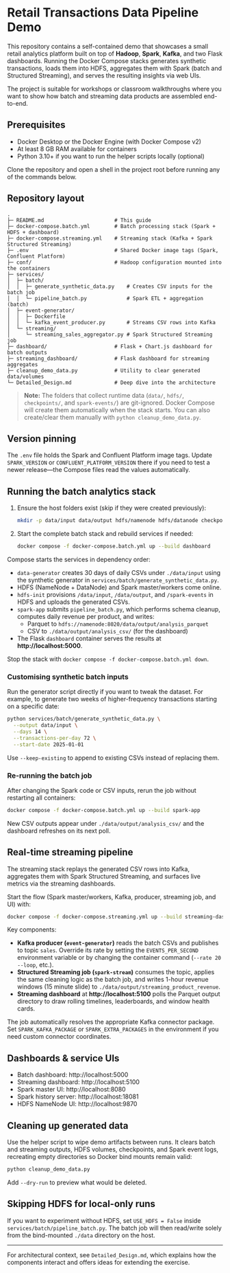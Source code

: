 # Retail Transactions Data Pipeline Demo

This repository contains a self-contained demo that showcases a small retail
analytics platform built on top of **Hadoop**, **Spark**, **Kafka**, and two
Flask dashboards. Running the Docker Compose stacks generates synthetic
transactions, loads them into HDFS, aggregates them with Spark (batch and
Structured Streaming), and serves the resulting insights via web UIs.

The project is suitable for workshops or classroom walkthroughs where you want
to show how batch and streaming data products are assembled end-to-end.

## Prerequisites

* Docker Desktop or the Docker Engine (with Docker Compose v2)
* At least 8 GB RAM available for containers
* Python 3.10+ if you want to run the helper scripts locally (optional)

Clone the repository and open a shell in the project root before running any of
the commands below.

## Repository layout

```
.
├─ README.md                       # This guide
├─ docker-compose.batch.yml        # Batch processing stack (Spark + HDFS + dashboard)
├─ docker-compose.streaming.yml    # Streaming stack (Kafka + Spark Structured Streaming)
├─ .env                            # Shared Docker image tags (Spark, Confluent Platform)
├─ conf/                           # Hadoop configuration mounted into the containers
├─ services/
│  ├─ batch/
│  │  ├─ generate_synthetic_data.py    # Creates CSV inputs for the batch job
│  │  └─ pipeline_batch.py             # Spark ETL + aggregation (batch)
│  ├─ event-generator/
│  │  ├─ Dockerfile
│  │  └─ kafka_event_producer.py       # Streams CSV rows into Kafka
│  └─ streaming/
│     └─ streaming_sales_aggregator.py # Spark Structured Streaming job
├─ dashboard/                      # Flask + Chart.js dashboard for batch outputs
├─ streaming_dashboard/            # Flask dashboard for streaming aggregates
├─ cleanup_demo_data.py            # Utility to clear generated data/volumes
└─ Detailed_Design.md              # Deep dive into the architecture
```

> **Note:** The folders that collect runtime data (`data/`, `hdfs/`,
> `checkpoints/`, and `spark-events/`) are git-ignored. Docker Compose will
> create them automatically when the stack starts. You can also create/clear
> them manually with `python cleanup_demo_data.py`.

## Version pinning

The `.env` file holds the Spark and Confluent Platform image tags. Update
`SPARK_VERSION` or `CONFLUENT_PLATFORM_VERSION` there if you need to test a
newer release—the Compose files read the values automatically.

## Running the batch analytics stack

1. Ensure the host folders exist (skip if they were created previously):
   ```bash
   mkdir -p data/input data/output hdfs/namenode hdfs/datanode checkpoints spark-events
   ```
2. Start the complete batch stack and rebuild services if needed:
   ```bash
   docker compose -f docker-compose.batch.yml up --build dashboard
   ```

Compose starts the services in dependency order:

* `data-generator` creates 30 days of daily CSVs under `./data/input` using the
  synthetic generator in `services/batch/generate_synthetic_data.py`.
* HDFS (NameNode + DataNode) and Spark master/workers come online.
* `hdfs-init` provisions `/data/input`, `/data/output`, and `/spark-events` in
  HDFS and uploads the generated CSVs.
* `spark-app` submits `pipeline_batch.py`, which performs schema cleanup,
  computes daily revenue per product, and writes:
  * Parquet to `hdfs://namenode:8020/data/output/analysis_parquet`
  * CSV to `./data/output/analysis_csv/` (for the dashboard)
* The Flask `dashboard` container serves the results at
  **http://localhost:5000**.

Stop the stack with `docker compose -f docker-compose.batch.yml down`.

### Customising synthetic batch inputs

Run the generator script directly if you want to tweak the dataset. For
example, to generate two weeks of higher-frequency transactions starting on a
specific date:

```bash
python services/batch/generate_synthetic_data.py \
  --output data/input \
  --days 14 \
  --transactions-per-day 72 \
  --start-date 2025-01-01
```

Use `--keep-existing` to append to existing CSVs instead of replacing them.

### Re-running the batch job

After changing the Spark code or CSV inputs, rerun the job without restarting
all containers:

```bash
docker compose -f docker-compose.batch.yml up --build spark-app
```

New CSV outputs appear under `./data/output/analysis_csv/` and the dashboard
refreshes on its next poll.

## Real-time streaming pipeline

The streaming stack replays the generated CSV rows into Kafka, aggregates them
with Spark Structured Streaming, and surfaces live metrics via the streaming
dashboards.

Start the flow (Spark master/workers, Kafka, producer, streaming job, and UI)
with:

```bash
docker compose -f docker-compose.streaming.yml up --build streaming-dashboard
```

Key components:

* **Kafka producer (`event-generator`)** reads the batch CSVs and publishes to
  topic `sales`. Override its rate by setting the `EVENTS_PER_SECOND`
  environment variable or by changing the container command
  (`--rate 20 --loop`, etc.).
* **Structured Streaming job (`spark-stream`)** consumes the topic, applies the
  same cleaning logic as the batch job, and writes 1-hour revenue windows (15
  minute slide) to `./data/output/streaming_product_revenue`.
* **Streaming dashboard** at **http://localhost:5100** polls the Parquet output
  directory to draw rolling timelines, leaderboards, and window health cards.

The job automatically resolves the appropriate Kafka connector package. Set
`SPARK_KAFKA_PACKAGE` or `SPARK_EXTRA_PACKAGES` in the environment if you need
custom connector coordinates.

## Dashboards & service UIs

* Batch dashboard: http://localhost:5000
* Streaming dashboard: http://localhost:5100
* Spark master UI: http://localhost:8080
* Spark history server: http://localhost:18081
* HDFS NameNode UI: http://localhost:9870

## Cleaning up generated data

Use the helper script to wipe demo artifacts between runs. It clears batch and
streaming outputs, HDFS volumes, checkpoints, and Spark event logs, recreating
empty directories so Docker bind mounts remain valid:

```bash
python cleanup_demo_data.py
```

Add `--dry-run` to preview what would be deleted.

## Skipping HDFS for local-only runs

If you want to experiment without HDFS, set `USE_HDFS = False` inside
`services/batch/pipeline_batch.py`. The batch job will then read/write solely
from the bind-mounted `./data` directory on the host.

---

For architectural context, see `Detailed_Design.md`, which explains how the
components interact and offers ideas for extending the exercise.
